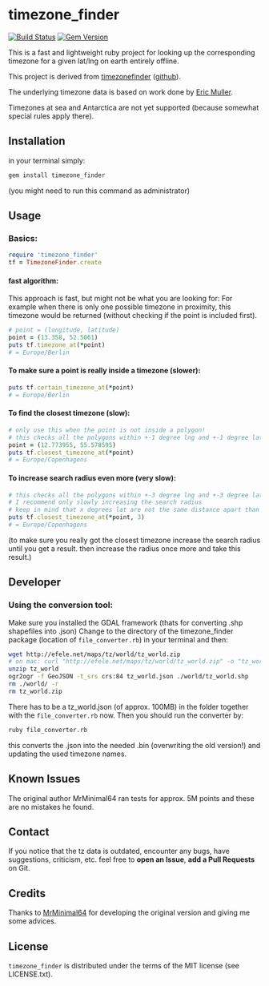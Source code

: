 # timezone\_finder

[![Build Status](https://travis-ci.org/gunyarakun/timezone_finder.svg?branch=master)](https://travis-ci.org/gunyarakun/timezone_finder)
[![Gem Version](https://badge.fury.io/rb/timezone_finder.svg)](https://badge.fury.io/rb/timezone_finder)

This is a fast and lightweight ruby project for looking up the corresponding
timezone for a given lat/lng on earth entirely offline.

This project is derived from
[timezonefinder](https://pypi.python.org/pypi/timezonefinder)
([github](https://github.com/MrMinimal64/timezonefinder>)).

The underlying timezone data is based on work done by [Eric Muller](http://efele.net/maps/tz/world/).

Timezones at sea and Antarctica are not yet supported (because somewhat
special rules apply there).

## Installation

in your terminal simply:

```sh
gem install timezone_finder
```

(you might need to run this command as administrator)

## Usage

### Basics:

```ruby
require 'timezone_finder'
tf = TimezoneFinder.create
```

#### fast algorithm:

This approach is fast, but might not be what you are looking for:
For example when there is only one possible timezone in proximity, this timezone would be returned (without checking if the point is included first).

```ruby
# point = (longitude, latitude)
point = (13.358, 52.5061)
puts tf.timezone_at(*point)
# = Europe/Berlin
```

#### To make sure a point is really inside a timezone (slower):

```ruby
puts tf.certain_timezone_at(*point)
# = Europe/Berlin
```

#### To find the closest timezone (slow):

```ruby
# only use this when the point is not inside a polygon!
# this checks all the polygons within +-1 degree lng and +-1 degree lat
point = (12.773955, 55.578595)
puts tf.closest_timezone_at(*point)
# = Europe/Copenhagens
```

#### To increase search radius even more (very slow):

```ruby
# this checks all the polygons within +-3 degree lng and +-3 degree lat
# I recommend only slowly increasing the search radius
# keep in mind that x degrees lat are not the same distance apart than x degree lng!
puts tf.closest_timezone_at(*point, 3)
# = Europe/Copenhagens
```

(to make sure you really got the closest timezone increase the search
radius until you get a result. then increase the radius once more and
take this result.)

## Developer

### Using the conversion tool:

Make sure you installed the GDAL framework (thats for converting .shp shapefiles into .json)
Change to the directory of the timezone\_finder package (location of ``file_converter.rb``) in your terminal and then:

```sh
wget http://efele.net/maps/tz/world/tz_world.zip
# on mac: curl "http://efele.net/maps/tz/world/tz_world.zip" -o "tz_world.zip"
unzip tz_world
ogr2ogr -f GeoJSON -t_srs crs:84 tz_world.json ./world/tz_world.shp
rm ./world/ -r
rm tz_world.zip
```

There has to be a tz\_world.json (of approx. 100MB) in the folder together with the ``file_converter.rb`` now.
Then you should run the converter by:

```sh
ruby file_converter.rb
```

this converts the .json into the needed .bin (overwriting the old version!) and updating the used timezone names.

## Known Issues

The original author MrMinimal64 ran tests for approx. 5M points and these are no mistakes he found.

## Contact

If you notice that the tz data is outdated, encounter any bugs, have
suggestions, criticism, etc. feel free to **open an Issue**, **add a Pull Requests** on Git.

## Credits

Thanks to [MrMinimal64](https://github.com/MrMinimal64) for developing the original version and giving me some advices.

## License

``timezone_finder`` is distributed under the terms of the MIT license
(see LICENSE.txt).

